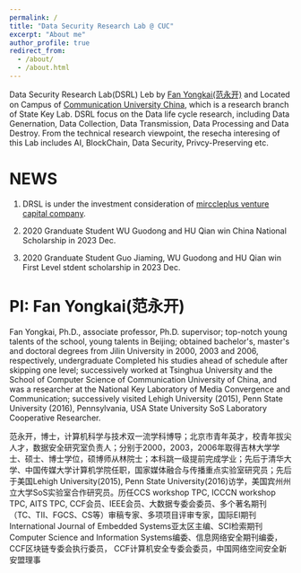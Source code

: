 ```yaml
---
permalink: /
title: "Data Security Research Lab @ CUC"
excerpt: "About me"
author_profile: true
redirect_from: 
  - /about/
  - /about.html
---
```


Data Security Research Lab(DSRL) Leb by [Fan Yongkai(范永开)](https://fanyongkai.github.io) and Located on Campus of [Communication University China](http://www.cuc.edu.cn/), which is a research branch of State Key Lab. DSRL focus on the Data life cycle research, including Data Genernation, Data Collection, Data Transmission, Data Processing and Data Destroy. From the technical research viewpoint, the resecha interesing of this Lab includes AI, BlockChain, Data Security, Privcy-Preserving etc.

NEWS
======
1. DRSL is under the investment consideration of [mirccleplus venture capital company](https://www.miracleplus.com).

1. 2020 Granduate Student WU Guodong and HU Qian win China National Scholarship in 2023 Dec.

1. 2020 Granduate Student Guo Jiaming, WU Guodong and HU Qian win First Level stdent scholarship in 2023 Dec.

PI: Fan Yongkai(范永开)
======
Fan Yongkai, Ph.D., associate professor, Ph.D. supervisor; top-notch young talents of the school, young talents in Beijing; obtained bachelor's, master's and doctoral degrees from Jilin University in 2000, 2003 and 2006, respectively, undergraduate Completed his studies ahead of schedule after skipping one level; successively worked at Tsinghua University and the School of Computer Science of Communication University of China, and was a researcher at the National Key Laboratory of Media Convergence and Communication; successively visited Lehigh University (2015), Penn State University (2016), Pennsylvania, USA State University SoS Laboratory Cooperative Researcher. 

范永开，博士，计算机科学与技术双一流学科博导；北京市青年英才，校青年拔尖人才，数据安全研究室负责人；分别于2000，2003，2006年取得吉林大学学士、硕士、博士学位，硕博师从林院士；本科跳一级提前完成学业；先后于清华大学、中国传媒大学计算机学院任职，国家媒体融合与传播重点实验室研究员；先后于美国Lehigh University(2015), Penn State University(2016)访学，美国宾州州立大学SoS实验室合作研究员。历任CCS workshop TPC, ICCCN workshop TPC, AITS TPC, CCF会员、IEEE会员、大数据专委会委员、多个著名期刊（TC、TII、FGCS、CS等）审稿专家、多项项目评审专家，国际EI期刊International Journal of Embedded Systems亚太区主编、SCI检索期刊Computer Science and Information Systems编委、信息网络安全期刊编委， CCF区块链专委会执行委员， CCF计算机安全专委会委员，中国网络空间安全新安盟理事







